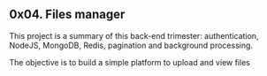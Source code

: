## 0x04. Files manager

This project is a summary of this back-end trimester: authentication, NodeJS, MongoDB, Redis, pagination and background processing.

The objective is to build a simple platform to upload and view files
